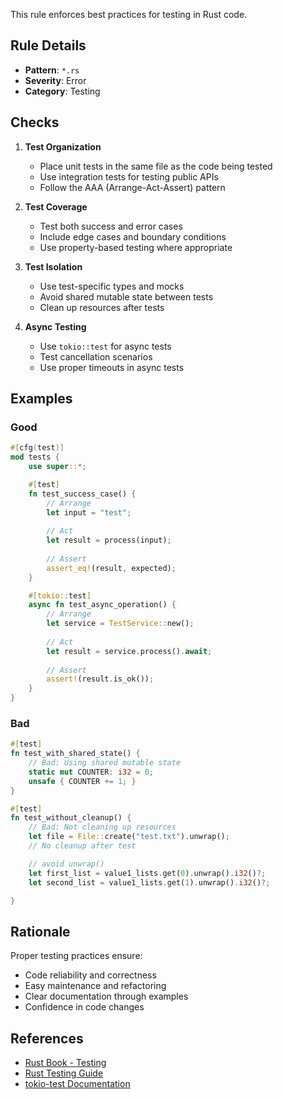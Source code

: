 This rule enforces best practices for testing in Rust code.

## Rule Details

- **Pattern**: `*.rs`
- **Severity**: Error
- **Category**: Testing

## Checks

1. **Test Organization**
   - Place unit tests in the same file as the code being tested
   - Use integration tests for testing public APIs
   - Follow the AAA (Arrange-Act-Assert) pattern

2. **Test Coverage**
   - Test both success and error cases
   - Include edge cases and boundary conditions
   - Use property-based testing where appropriate

3. **Test Isolation**
   - Use test-specific types and mocks
   - Avoid shared mutable state between tests
   - Clean up resources after tests

4. **Async Testing**
   - Use `tokio::test` for async tests
   - Test cancellation scenarios
   - Use proper timeouts in async tests

## Examples

### Good
```rust
#[cfg(test)]
mod tests {
    use super::*;

    #[test]
    fn test_success_case() {
        // Arrange
        let input = "test";
        
        // Act
        let result = process(input);
        
        // Assert
        assert_eq!(result, expected);
    }

    #[tokio::test]
    async fn test_async_operation() {
        // Arrange
        let service = TestService::new();
        
        // Act
        let result = service.process().await;
        
        // Assert
        assert!(result.is_ok());
    }
}
```

### Bad
```rust
#[test]
fn test_with_shared_state() {
    // Bad: Using shared mutable state
    static mut COUNTER: i32 = 0;
    unsafe { COUNTER += 1; }
}

#[test]
fn test_without_cleanup() {
    // Bad: Not cleaning up resources
    let file = File::create("test.txt").unwrap();
    // No cleanup after test

    // avoid unwrap()
    let first_list = value1_lists.get(0).unwrap().i32()?;
    let second_list = value1_lists.get(1).unwrap().i32()?;

}

```

## Rationale

Proper testing practices ensure:
- Code reliability and correctness
- Easy maintenance and refactoring
- Clear documentation through examples
- Confidence in code changes

## References

- [Rust Book - Testing](https:/doc.rust-lang.org/book/ch11-00-testing.html)
- [Rust Testing Guide](https:/rust-lang.github.io/book/ch11-00-testing.html)
- [tokio-test Documentation](https:/docs.rs/tokio-test/latest/tokio_test) 
